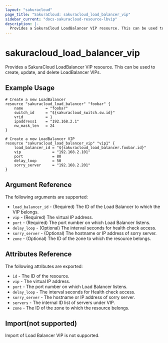 ```yaml
---
layout: "sakuracloud"
page_title: "SakuraCloud: sakuracloud_load_balancer_vip"
sidebar_current: "docs-sakuracloud-resource-lbvip"
description: |-
  Provides a SakuraCloud LoadBalancer VIP resource. This can be used to create, update, and delete LoadBalancer VIPs.
---
```


# sakuracloud\_load\_balancer\_vip

Provides a SakuraCloud LoadBalancer VIP resource. This can be used to create, update, and delete LoadBalancer VIPs.

## Example Usage

```hcl
# Create a new LoadBalancer
resource "sakuracloud_load_balancer" "foobar" {
    name          = "foobar"
    switch_id     = "${sakuracloud_switch.sw.id}"
    vrid          = 1
    ipaddress1    = "192.168.2.1"
    nw_mask_len   = 24
}

# Create a new LoadBalancer VIP
resource "sakuracloud_load_balancer_vip" "vip1" {
    load_balancer_id = "${sakuracloud_load_balancer.foobar.id}"
    vip              = "192.168.2.101"
    port             = 80
    delay_loop       = 50
    sorry_server     = "192.168.2.201"
}
```

## Argument Reference

The following arguments are supported:

* `load_balancer_id` - (Required) The ID of the Load Balancer to which the VIP belongs.
* `vip` - (Required) The virtual IP address.
* `port` - (Required) The port number on which Load Balancer listens.
* `delay_loop` - (Optional) The interval seconds for health check access.
* `sorry_server` - (Optional) The hostname or IP address of sorry server.
* `zone` - (Optional) The ID of the zone to which the resource belongs.

## Attributes Reference

The following attributes are exported:

* `id` - The ID of the resource.
* `vip` - The virtual IP address.
* `port` - The port number on which Load Balancer listens.
* `delay_loop` - The interval seconds for Health check access.
* `sorry_server` - The hostname or IP address of sorry server.
* `servers` - The internal ID list of servers under VIP.
* `zone` - The ID of the zone to which the resource belongs.


## Import(not supported)

Import of Load Balancer VIP is not supported.

